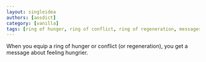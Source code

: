 ```yaml
---
layout: singleidea
authors: [aosdict]
category: [vanilla]
tags: [ring of hunger, ring of conflict, ring of regeneration, messages]
---
```

When you equip a ring of hunger or conflict (or regeneration), you get a message about feeling hungrier.

